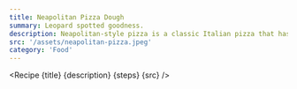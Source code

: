 ```yaml
---
title: Neapolitan Pizza Dough
summary: Leopard spotted goodness.
description: Neapolitan-style pizza is a classic Italian pizza that has become popular worldwide. It is characterized by its thin and crispy crust, which is made with high-protein flour, water, yeast, and salt. The dough is then stretched by hand and topped with fresh tomato sauce, mozzarella cheese, and fresh basil. The pizza is cooked in a wood-fired oven, which gives it a distinct smoky flavor and a soft, chewy texture. Neapolitan-style pizza is a perfect balance of flavors and textures, and it is a delicious and satisfying meal that is enjoyed by pizza lovers around the world.
src: '/assets/neapolitan-pizza.jpeg'
category: 'Food'
---
```


<script>
	import Recipe from '$lib/components/recipe/recipe.svelte';

	const steps = [
		{
			title: 'Create Poolish', 
			instructions: 'The night before you want pizza, combine the following ingredients in a tupperware container and fridge overnight.',
			ingredients: ['100g Water', '100g 00 Flour', '7g Yeast', '5g Honey']
		},
		{
			title: 'Create pizza dough', 
			instructions: 'Combine Poolish with the following ingredients and kneed until dough no longer sticky.',
			ingredients: ['240g 00 Flour', '145g Water', '10g Salt']
		},
		{
			title: 'Rest - Part 1', 
			instructions: 'Take dough onto counter top, and shape into a rough ball. Cover with a light layer of olive oil and leave uncovered for 15min.',
			ingredients: ['1tbsp Olive Oil']
		},
		{
			title: 'Rest - Part 2', 
			instructions: 'Work dough into tight ball. Cover with a light layer of olive oil and leave covered for a minimum of 1 hour.',
			ingredients: ['1tbsp Olive Oil']
		},
		{
			title: 'Rest - Part 3', 
			instructions: 'Divide the dough into 2 balls of 230g each (or 250g if using a larger pizza oven). Lightly coat the dough balls in olive oil and place them in a covered bread proofing box. Let the dough rest for 1-2 hours, depending on the room temperature, until the gluten has relaxed and the dough can be stretched easily without springing back.',
			ingredients: ['3tbsp Olive Oil']
		},
	]
</script>

<Recipe {title} {description} {steps} {src} />
